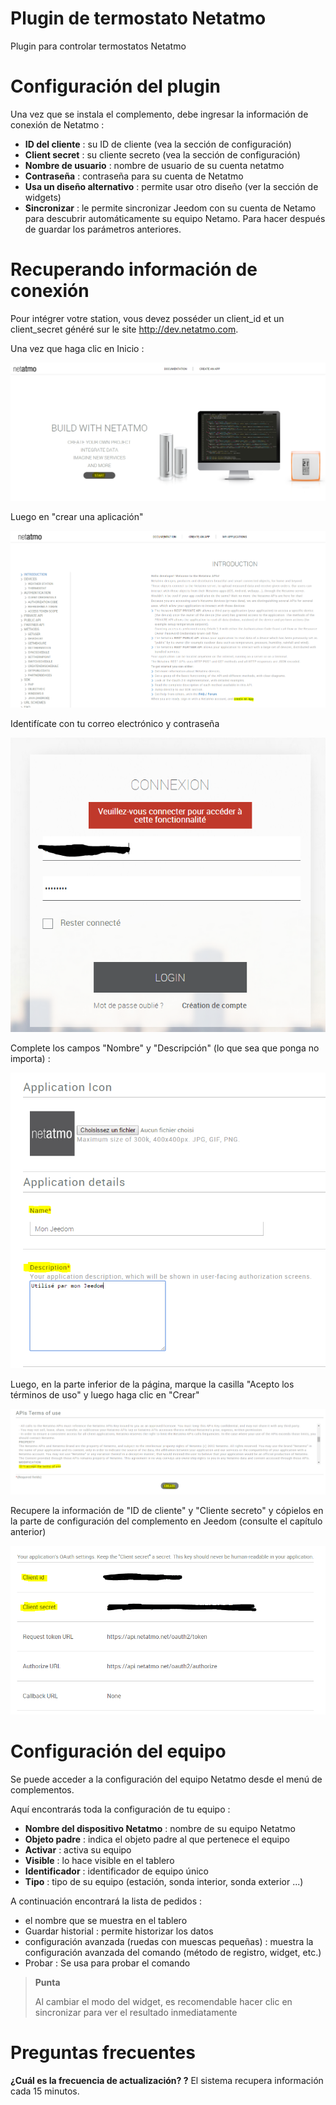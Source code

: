 # Plugin de termostato Netatmo

Plugin para controlar termostatos Netatmo

# Configuración del plugin 

Una vez que se instala el complemento, debe ingresar la información de conexión de Netatmo :

-   **ID del cliente** : su ID de cliente (vea la sección de configuración)
-   **Client secret** : su cliente secreto (vea la sección de configuración)
-   **Nombre de usuario** : nombre de usuario de su cuenta netatmo
-   **Contraseña** : contraseña para su cuenta de Netatmo
-   **Usa un diseño alternativo** : permite usar otro diseño (ver la sección de widgets)
-   **Sincronizar** : le permite sincronizar Jeedom con su cuenta de Netamo para descubrir automáticamente su equipo Netamo. Para hacer después de guardar los parámetros anteriores.

# Recuperando información de conexión 

Pour intégrer votre station, vous devez posséder un client\_id et un client\_secret généré sur le site <http://dev.netatmo.com>.

Una vez que haga clic en Inicio :

![netatmoWeather10](./images/netatmoWeather10.png)

Luego en "crear una aplicación"

![netatmoWeather11](./images/netatmoWeather11.png)

Identifícate con tu correo electrónico y contraseña

![netatmoWeather12](./images/netatmoWeather12.png)

Complete los campos "Nombre" y "Descripción" (lo que sea que ponga no importa) :

![netatmoWeather13](./images/netatmoWeather13.png)

Luego, en la parte inferior de la página, marque la casilla "Acepto los términos de uso" y luego haga clic en "Crear"

![netatmoWeather14](./images/netatmoWeather14.png)

Recupere la información de "ID de cliente" y "Cliente secreto" y cópielos en la parte de configuración del complemento en Jeedom (consulte el capítulo anterior)

![netatmoWeather15](./images/netatmoWeather15.png)

# Configuración del equipo 

Se puede acceder a la configuración del equipo Netatmo desde el menú de complementos.

Aquí encontrarás toda la configuración de tu equipo :

-   **Nombre del dispositivo Netatmo** : nombre de su equipo Netatmo
-   **Objeto padre** : indica el objeto padre al que pertenece el equipo
-   **Activar** : activa su equipo
-   **Visible** : lo hace visible en el tablero
-   **Identificador** : identificador de equipo único
-   **Tipo** : tipo de su equipo (estación, sonda interior, sonda exterior ...)

A continuación encontrará la lista de pedidos :

-   el nombre que se muestra en el tablero
-   Guardar historial : permite historizar los datos
-   configuración avanzada (ruedas con muescas pequeñas) : muestra la configuración avanzada del comando (método de registro, widget, etc.)
-   Probar : Se usa para probar el comando

> **Punta**
>
> Al cambiar el modo del widget, es recomendable hacer clic en sincronizar para ver el resultado inmediatamente

# Preguntas frecuentes 

**¿Cuál es la frecuencia de actualización? ?**
El sistema recupera información cada 15 minutos.
